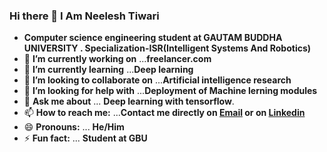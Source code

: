 ### Hi there 👋 I Am Neelesh Tiwari 
- **Computer science engineering student at GAUTAM BUDDHA UNIVERSITY . Specialization-ISR(Intelligent Systems And Robotics)**   
- 🔭 **I’m currently working on** ...**freelancer.com**
- 🌱 **I’m currently learning** ...**Deep learning**
- 👯 **I’m looking to collaborate on** ...**Artificial intelligence research** 
- 🤔 **I’m looking for help with** ...**Deployment of Machine lerning modules**
- 💬 **Ask me about** ... **Deep learning with tensorflow**.
- 📫 **How to reach me:** ...**Contact me directly on [Email](mailto:tiwnilesh022@gmail.com) or on [Linkedin](https://www.linkedin.com/in/neelesh-t-3a7599a2/)**
- 😄 **Pronouns:** ... **He/Him**
- ⚡ **Fun fact:** ... **Student at GBU**

